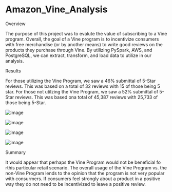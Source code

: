 # Amazon_Vine_Analysis

Overview

The purpose of this project was to evalute the value of subscribing to a Vine program. Overall, the goal of a Vine program is to incentivize consumers with free merchandise (or by another means) to write good reviews on the products they purchase through Vine. By utilizing PySpark, AWS, and PostgreSQL, we can extract, transform, and load data to utilize in our analysis.

Results

For those utilizing the Vine Program, we saw a 46% submittal of 5-Star reviews. This was based on a total of 32 reviews with 15 of those being 5 star. For those not utilzing the Vine Program, we saw a 52% submittal of 5-Star reviews. This was based ona total of 45,387 reviews with 25,733 of those being 5-Star.

![image](https://user-images.githubusercontent.com/105396400/187827278-1a0ac6e3-612c-44ec-b592-aae71a03078f.png)

![image](https://user-images.githubusercontent.com/105396400/187827334-17aab9d1-419f-4aea-8a87-4e3a8c15bb63.png)

![image](https://user-images.githubusercontent.com/105396400/187827371-9a3de65f-75af-4061-81f7-c7275ed5f0e5.png)

![image](https://user-images.githubusercontent.com/105396400/187827396-efc99b4a-0112-4035-9b67-ea252295553b.png)

Summary

It would appear that perhaps the Vine Program would not be beneficial fo rthis particular retail scenario. The overall usage of the Vine Program vs. the non-Vine Program lends to the opinion that the program is not very popular with consurmers. If consumers feel strongly about a product in a positive way they do not need to be incentivized to leave a positive review.
